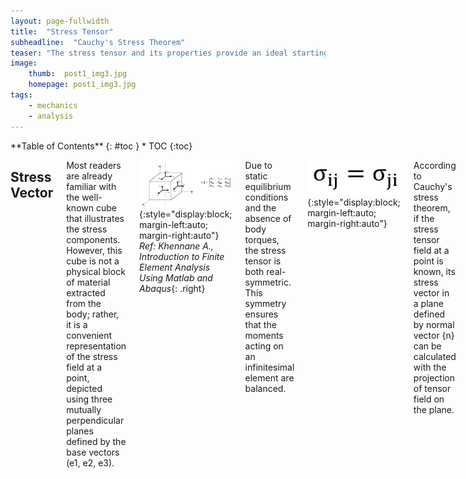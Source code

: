 ```yaml
---
layout: page-fullwidth
title:  "Stress Tensor"
subheadline:  "Cauchy's Stress Theorem"
teaser: "The stress tensor and its properties provide an ideal starting point for an engineering blog focused on solid mechanics. A solid understanding of this tensor facilitates comprehension of concepts such as coordinate transformation, principal stress, and yield criteria."
image:
    thumb:  post1_img3.jpg
    homepage: post1_img3.jpg
tags:
    - mechanics
    - analysis
---
```

<div class="row">
<div class="medium-4 medium-push-8 columns" markdown="1">
<div class="panel radius" markdown="1">
**Table of Contents**
{: #toc }
*  TOC
{:toc}
</div>
</div><!-- /.medium-4.columns -->



<div class="medium-8 medium-pull-4 columns" markdown="1">

Stress Vector
---------------------
Most readers are already familiar with the well-known cube that illustrates the stress components. However, this cube is not a physical block of material extracted from the body; rather, it is a convenient representation of the stress field at a point, depicted using three mutually perpendicular planes defined by the base vectors (e1, e2, e3).

![blog_post_images](/post_imgs/post1_img1.jpg){:style="display:block; margin-left:auto; margin-right:auto"}
*Ref: Khennane A., Introduction to Finite Element Analysis Using Matlab and Abaqus*{: .right}

Due to static equilibrium conditions and the absence of body torques, the stress tensor is both real-symmetric. This symmetry ensures that the moments acting on an infinitesimal element are balanced.

![blog_post_images](/post_imgs/post1_img2.jpg){:style="display:block; margin-left:auto; margin-right:auto"}

According to Cauchy's stress theorem, if the stress tensor field at a point is known, its stress vector in a plane defined by normal vector {n} can be calculated with the projection of tensor field on the plane.

![blog_post_images](/post_imgs/post1_img3.jpg){:style="display:block; margin-left:auto; margin-right:auto"}
*Ref: Khennane A., Introduction to Finite Element Analysis Using Matlab and Abaqus*{: .right}

The stress vector on a cross-section is referred to as the traction vector, {T}. It is defined as the force vector acting on a cross-section divided by the area. The traction vector generally has both normal and tangential components with respect to the plane; in other words, it is not necessarily aligned with the normal vector.

![blog_post_images](/post_imgs/post1_img4.jpg){:style="display:block; margin-left:auto; margin-right:auto"}

Principal Stress
---------------------
It is possible to select a plane where the traction vector is parallel to the surface normal, meaning that only normal stresses act on the plane. This condition is described by the following relationship:

![blog_post_images](/post_imgs/post1_img5.jpg){:style="display:block; margin-left:auto; margin-right:auto"}

This is an eigenvalue problem. Since the stress tensor is real and symmetric, it has real eigenvalues and orthogonal eigenvectors. To express the solution, two matrices can be defined:
+ \[V\]: a matrix whose columns are the eigenvectors
+ \[Λ\]: a diagonal matrix containing the eigenvalues

The eigenvectors indicate the principal directions, while the eigenvalues represent the principal stresses. In the principal basis, the stress tensor is diagonal and represents pure normal stresses without any shear components.

![blog_post_images](/post_imgs/post1_img6.jpg){:style="display:block; margin-left:auto; margin-right:auto"}

Orthogonality of Eigenvectors
---------------------
It is worth emphasizing the orthogonality of the eigenvectors of real-symmetric matrices, as this property is fundamental to many other applications, such as modal analysis and mode superposition. In fact, finite element analysts frequently work with real-symmetric mass and stiffness matrices that exhibit the same behavior.

Consider two eigenvectors of the stress tensor:

![blog_post_images](/post_imgs/post1_img7.jpg){:style="display:block; margin-left:auto; margin-right:auto"}

Taking the dot product of the second eigenvector with the first equation:

![blog_post_images](/post_imgs/post1_img8.jpg){:style="display:block; margin-left:auto; margin-right:auto"}

Since \[σ\] is symmetric:

![blog_post_images](/post_imgs/post1_img9.jpg){:style="display:block; margin-left:auto; margin-right:auto"}

Substituting from the second eigenvalue equation:

![blog_post_images](/post_imgs/post1_img10.jpg){:style="display:block; margin-left:auto; margin-right:auto"}

Since eigenvalues are distinct, the only solution is:

![blog_post_images](/post_imgs/post1_img11.jpg){:style="display:block; margin-left:auto; margin-right:auto"}

This shows that the two eigenvectors must be orthogonal. In matrix form, this orthogonality condition is written as:

![blog_post_images](/post_imgs/post1_img12.jpg){:style="display:block; margin-left:auto; margin-right:auto"}

This also implies that the transpose of the orthogonal matrix is equal to its inverse:

![blog_post_images](/post_imgs/post1_img13.jpg){:style="display:block; margin-left:auto; margin-right:auto"}

All eigenvalues and eigenvectors can be expressed simultaneously in the following matrix equation:

![blog_post_images](/post_imgs/post1_img14.jpg){:style="display:block; margin-left:auto; margin-right:auto"}

Which also requires:

![blog_post_images](/post_imgs/post1_img15.jpg){:style="display:block; margin-left:auto; margin-right:auto"}

This equation represents the transformation of the stress tensor into the eigenbasis (principal basis). Conversely, transforming back to the standard coordinate basis:

![blog_post_images](/post_imgs/post1_img16.jpg){:style="display:block; margin-left:auto; margin-right:auto"}

Eigenvector matrix \[V\] acts as a transformation matrix from eigenbasis to standard coordinate basis, while its transpose performs the reverse transformation. This eigenbasis transformation is a special case of the more general coordinate basis transformation. Mode superposition is an application of this same concept to multidimensional dynamic systems.

Coordinate Transformation
---------------------
Let us assume that the standard basis vectors are {e1, e2, e3} and we want to express vectors and tensors in another coordinate system defined by {e1’, e2’, e3’}. The rotation matrix between these two bases is defined by using directional cosines between unit vectors as shown in \[Q\]. Alternatively, a sequence of rotations about yaw, pitch, and roll axes can also be used to define a general 3D rotation. Rotation matrices are orthogonal.

![blog_post_images](/post_imgs/post1_img17.jpg){:style="display:block; margin-left:auto; margin-right:auto"}

In Cartesian coordinates, the standard basis \[E\] is simply the identity matrix:

![blog_post_images](/post_imgs/post1_img18.jpg){:style="display:block; margin-left:auto; margin-right:auto"}

Unit vectors of transformed basis can be arranged in matrix form as:

![blog_post_images](/post_imgs/post1_img19.jpg){:style="display:block; margin-left:auto; margin-right:auto"}

Transformation matrix can also be expressed using these unit vectors:

![blog_post_images](/post_imgs/post1_img20.jpg){:style="display:block; margin-left:auto; margin-right:auto"}

Now, consider a vector {u} defined in the standard coordinate system. Its representation in the new coordinate system is:

![blog_post_images](/post_imgs/post1_img21.jpg){:style="display:block; margin-left:auto; margin-right:auto"}

The transformation of a second-order tensor, such as the stress tensor, into the new coordinate system is given by:

![blog_post_images](/post_imgs/post1_img22.jpg){:style="display:block; margin-left:auto; margin-right:auto"}

This is the same equation used during transformation into the eigenbasis.

Stress Invariants
---------------------
The characteristic equation of the tensor is used in the solution of eigenvalue problem.

![blog_post_images](/post_imgs/post1_img23.jpg){:style="display:block; margin-left:auto; margin-right:auto"}

The invariants of the stress tensor in index notation are defined as follows:

![blog_post_images](/post_imgs/post1_img24.jpg){:style="display:block; margin-left:auto; margin-right:auto"}

Stress invariants are invariant under a change of coordinate basis. They can also be computed using the principal stresses:

![blog_post_images](/post_imgs/post1_img25.jpg){:style="display:block; margin-left:auto; margin-right:auto"}

I1 is related to hydrostatic stress. A key property of I1 is:

![blog_post_images](/post_imgs/post1_img26.jpg){:style="display:block; margin-left:auto; margin-right:auto"}

On the other hand, I2 is associated with the deviatoric part of the stress tensor. The hydrostatic stress tensor represents a mean stress that tends to change the volume of the stressed body, while the stress deviator tensor contributes to the distortion (shearing) of the body.

Deviatoric Stress
---------------------
The deviatoric stress tensor is obtained by removing the mean hydrostatic stress from the stress tensor. It represents the pure shear behavior of a stress field.

![blog_post_images](/post_imgs/post1_img27.jpg){:style="display:block; margin-left:auto; margin-right:auto"}

The invariants of the deviatoric stress tensor \[S\] are:

![blog_post_images](/post_imgs/post1_img28.jpg){:style="display:block; margin-left:auto; margin-right:auto"}

Von Misses Equivalent Stress
---------------------
J2 is particularly important because it is used in the definition of Von Misses equivalent stress, which is a scalar value of stress that can be computed from the stress tensor. The Von Mises Yield Criterion, also known as the J2 Yield Criterion, states that a material begins to yield when the von Mises stress reaches the material's yield strength. It is used to relate a general stress field to the material data obtained from uniaxial tensile tests.

The expression for J2 in terms of the standard stress components is:

![blog_post_images](/post_imgs/post1_img29.jpg){:style="display:block; margin-left:auto; margin-right:auto"}

In terms of the principal stresses, J2 can be written as:

![blog_post_images](/post_imgs/post1_img30.jpg){:style="display:block; margin-left:auto; margin-right:auto"}

Finally, the von Misses Equivalent Stress is:

![blog_post_images](/post_imgs/post1_img31.jpg){:style="display:block; margin-left:auto; margin-right:auto"}

Alternatively, in terms of the stress components:

![blog_post_images](/post_imgs/post1_img32.jpg){:style="display:block; margin-left:auto; margin-right:auto"}

In terms of the principal stresses:

![blog_post_images](/post_imgs/post1_img33.jpg){:style="display:block; margin-left:auto; margin-right:auto"}

An important observation can be made by comparing the conditions of pure uniaxial tension and shear. For these conditions:

![blog_post_images](/post_imgs/post1_img34.jpg){:style="display:block; margin-left:auto; margin-right:auto"}

When the same magnitude of stress is applied in both conditions, the shear specimen will yield earlier. The ratio of the yield strengths of the material under these two load conditions is:

![blog_post_images](/post_imgs/post1_img35.jpg){:style="display:block; margin-left:auto; margin-right:auto"}

This indicates that a material can carry nearly half the shear load compared to the tension load before yielding. A comparison of material tests using different yield criteria is shown in the graph below.

![blog_post_images](/post_imgs/post1_img36.jpg){:style="display:block; margin-left:auto; margin-right:auto"}
*Ref: Dowling, N.E., Mechanical Behavior of Materials*{: .right}

Example Calculations
---------------------
Below is an example of a MATLAB/Octave code that performs the necessary calculations for Von Mises stress and the invariants of the stress tensor.

<pre><code>
clc
%define a stress tensor
S=[100 50 30; 50 150 40; 30 40 120]

%calculate principal stresses and directions
[V,L]=eig(S);
%sort eigenvalues
B=diag(L);
[C,I] = sort(B,'descend');
Prin_Stress=diag(C)
Prin_Direct=V(:,I)

%calculate I1
I1=sum(diag(L))

%Calculate J2
J2=1/6*((L(1,1)-L(2,2))^2+(L(2,2)-L(3,3))^2+(L(1,1)-L(3,3))^2)

%Calculate Von Misses Stress
Von_Miss_Stress=sqrt(3*J2)
</code></pre>

The output of the code would be:

![blog_post_images](/post_imgs/post1_img38.jpg){:style="display:block; margin-left:auto; margin-right:auto"}




